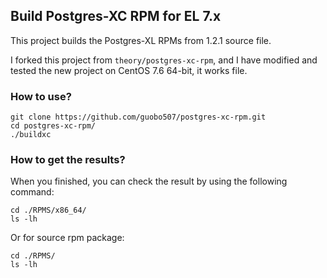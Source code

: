 ## Build Postgres-XC RPM for EL 7.x

This project builds the Postgres-XL RPMs from 1.2.1 source file. 

I forked this project from `theory/postgres-xc-rpm`, and I have modified and tested the new project on CentOS 7.6 64-bit, it works file.

### How to use?

    git clone https://github.com/guobo507/postgres-xc-rpm.git
    cd postgres-xc-rpm/
    ./buildxc

### How to get the results?

When you finished, you can check the result by using the following command:

    cd ./RPMS/x86_64/
    ls -lh 

Or for source rpm package:

    cd ./RPMS/
    ls -lh 

